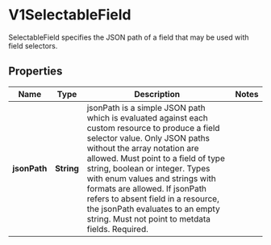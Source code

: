 

# V1SelectableField

SelectableField specifies the JSON path of a field that may be used with field selectors.

## Properties

| Name | Type | Description | Notes |
|------------ | ------------- | ------------- | -------------|
|**jsonPath** | **String** | jsonPath is a simple JSON path which is evaluated against each custom resource to produce a field selector value. Only JSON paths without the array notation are allowed. Must point to a field of type string, boolean or integer. Types with enum values and strings with formats are allowed. If jsonPath refers to absent field in a resource, the jsonPath evaluates to an empty string. Must not point to metdata fields. Required. |  |



